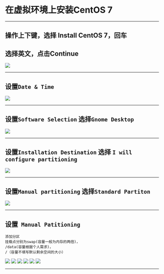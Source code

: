 # 在虚拟环境上安装CentOS 7

***
## 操作上下键，选择 Install CentOS 7，回车
## 选择英文，点击Continue
![](https://github.com/Harrdy2018/Practice-in-Oracle/blob/master/Pictures/23.png)

***
## 设置`Date & Time`
![](https://github.com/Harrdy2018/Practice-in-Oracle/blob/master/Pictures/24.png)

***
## 设置`Software Selection` 选择`Gnome Desktop`
![](https://github.com/Harrdy2018/Practice-in-Oracle/blob/master/Pictures/25.png)

***
## 设置`Installation Destination` 选择 `I will configure partitioning`
![](https://github.com/Harrdy2018/Practice-in-Oracle/blob/master/Pictures/26.png)

***
## 设置`Manual partitioning` 选择`Standard Partiton`
![](https://github.com/Harrdy2018/Practice-in-Oracle/blob/master/Pictures/27.png)

***
## 设置` Manual Patitioning`
```
添加分区
挂载点分别为swap(容量一般为内存的两倍)，
/data(容量根据个人需求)，
/（容量不填写默认剩余空间的大小）
```
![](https://github.com/Harrdy2018/Practice-in-Oracle/blob/master/Pictures/28.png)
![](https://github.com/Harrdy2018/Practice-in-Oracle/blob/master/Pictures/29.png)
![](https://github.com/Harrdy2018/Practice-in-Oracle/blob/master/Pictures/30.png)
![](https://github.com/Harrdy2018/Practice-in-Oracle/blob/master/Pictures/31.png)
![](https://github.com/Harrdy2018/Practice-in-Oracle/blob/master/Pictures/32.png)
![](https://github.com/Harrdy2018/Practice-in-Oracle/blob/master/Pictures/33.png)
***
